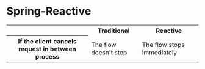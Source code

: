 # Spring-Reactive

<table>
    <tr>
        <th></th>
        <th>Traditional</th>
        <th>Reactive</th>
    </tr>
    <tr>
        <th>If the client cancels request in between process</th>
        <td>The flow doesn't stop</td>
        <td>The flow stops immediately</td>
    </tr>
</table>